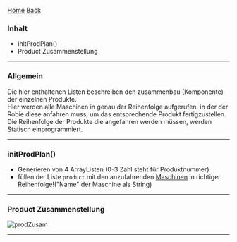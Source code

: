 [Home](home) [Back](WikiSolidus)


### Inhalt ###
- initProdPlan()
- Product Zusammenstellung


----------
### Allgemein ###

Die hier enthaltenen Listen beschreiben den zusammenbau (Komponente) der einzelnen Produkte.  
Hier werden alle Maschinen in genau der Reihenfolge aufgerufen, in der der Robie diese anfahren muss, um das entsprechende Produkt fertigzustellen.  
Die Reihenfolge der Produkte die angefahren werden müssen, werden Statisch einprogrammiert.



----------

### initProdPlan() ###

- Generieren von 4 ArrayListen (0-3 Zahl steht für Produktnummer)
- füllen der Liste `product` mit den anzufahrenden [Maschinen](Machine) in richtiger Reihenfolge!("Name"  der Maschine als String)


----------
 
### Product Zusammenstellung ###

![prodZusam](https://gitlab.com/solidus/hefei/uploads/f35f83aa328b709d14a0a66c589dc677/prodZusam.PNG)


----------
